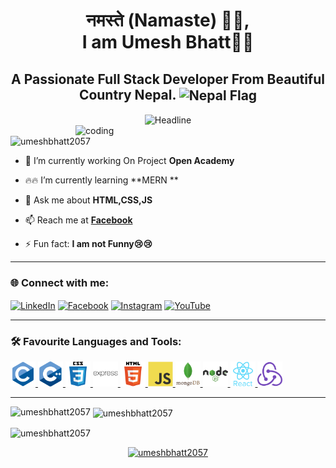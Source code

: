

<h1 align="center">नमस्ते (Namaste) 🙏🏻, <br> I am Umesh Bhatt👨‍💻</h1>
<h2 align="center">
    A Passionate Full Stack Developer From Beautiful Country Nepal. 
    <img src="https://upload.wikimedia.org/wikipedia/commons/thumb/9/9b/Flag_of_Nepal.svg/1920px-Flag_of_Nepal.svg.png" alt="Nepal Flag" width="30" height="20" style="vertical-align: middle;"/>
</h2>


<div align="center"> 
    <img src="https://readme-typing-svg.herokuapp.com?color=%23FF5733&size=32&center=true&vCenter=true&width=600&height=50&lines=+;I+Love+Listening+90s+Songs;I+Love+Watching+Cricket;And+I+Am+An+MSD+Fan;I+Love+Coding;I+Have+Passion+For+Web+Developing;" alt="Headline"/> 
</div>




<img align="right" alt="coding" width="400" src="https://miro.medium.com/v2/resize:fit:1360/1*zVnWJtyGOX_kUIDm6ccCfQ.gif">

<p align="left"> <img src="https://komarev.com/ghpvc/?username=umeshbhatt2057&label=Profile%20views&color=0e75b6&style=flat" alt="umeshbhatt2057" /> </p>

- 🌱 I’m currently working On Project **Open Academy**
- 🔥🔥 I’m currently learning **MERN **

- 💬 Ask me about **HTML,CSS,JS**

- 📫 Reach me at **[Facebook](https://www.facebook.com/umesh.bhatt.731572/)**

- ⚡ Fun fact: **I am not Funny😢😢**

---

<h3 align="left">🌐 Connect with me:</h3>
<p align="left">
<a href="https://linkedin.com/in/umesh-bhatt-b8682a219/" target="blank"><img align="center" src="https://raw.githubusercontent.com/rahuldkjain/github-profile-readme-generator/master/src/images/icons/Social/linked-in-alt.svg" alt="LinkedIn" height="30" width="40" /></a>
<a href="https://fb.com/umesh.bhatt.731572" target="blank"><img align="center" src="https://raw.githubusercontent.com/rahuldkjain/github-profile-readme-generator/master/src/images/icons/Social/facebook.svg" alt="Facebook" height="30" width="40" /></a>
<a href="https://instagram.com/i_am_eub" target="blank"><img align="center" src="https://raw.githubusercontent.com/rahuldkjain/github-profile-readme-generator/master/src/images/icons/Social/instagram.svg" alt="Instagram" height="30" width="40" /></a>
<a href="https://www.youtube.com/c/umesh_techno" target="blank"><img align="center" src="https://raw.githubusercontent.com/rahuldkjain/github-profile-readme-generator/master/src/images/icons/Social/youtube.svg" alt="YouTube" height="30" width="40" /></a>
</p>

---

<h3 align="left">🛠 Favourite Languages and Tools:</h3>
<p align="left">
<a href="https://www.cprogramming.com/" target="_blank" rel="noreferrer"> 
  <img src="https://raw.githubusercontent.com/devicons/devicon/master/icons/c/c-original.svg" alt="C" width="40" height="40"/> 
</a> 
<a href="https://www.w3schools.com/cpp/" target="_blank" rel="noreferrer"> 
  <img src="https://raw.githubusercontent.com/devicons/devicon/master/icons/cplusplus/cplusplus-original.svg" alt="C++" width="40" height="40"/> 
</a>
<a href="https://www.w3schools.com/css/" target="_blank" rel="noreferrer">
  <img src="https://raw.githubusercontent.com/devicons/devicon/master/icons/css3/css3-original-wordmark.svg" alt="CSS3" width="40" height="40"/> 
</a> 
<a href="https://expressjs.com" target="_blank" rel="noreferrer"> 
  <img src="https://raw.githubusercontent.com/devicons/devicon/master/icons/express/express-original-wordmark.svg" alt="Express" width="40" height="40"/> 
</a> 
<a href="https://www.w3.org/html/" target="_blank" rel="noreferrer"> 
  <img src="https://raw.githubusercontent.com/devicons/devicon/master/icons/html5/html5-original-wordmark.svg" alt="HTML5" width="40" height="40"/> 
</a>
<a href="https://developer.mozilla.org/en-US/docs/Web/JavaScript" target="_blank" rel="noreferrer"> 
  <img src="https://raw.githubusercontent.com/devicons/devicon/master/icons/javascript/javascript-original.svg" alt="JavaScript" width="40" height="40"/> 
</a>
<a href="https://www.mongodb.com/" target="_blank" rel="noreferrer"> 
  <img src="https://raw.githubusercontent.com/devicons/devicon/master/icons/mongodb/mongodb-original-wordmark.svg" alt="MongoDB" width="40" height="40"/> 
</a>
<a href="https://nodejs.org" target="_blank" rel="noreferrer"> 
  <img src="https://raw.githubusercontent.com/devicons/devicon/master/icons/nodejs/nodejs-original-wordmark.svg" alt="Node.js" width="40" height="40"/> 
</a>
<a href="https://reactjs.org/" target="_blank" rel="noreferrer"> 
  <img src="https://raw.githubusercontent.com/devicons/devicon/master/icons/react/react-original-wordmark.svg" alt="React" width="40" height="40"/> 
</a>
<a href="https://redux.js.org" target="_blank" rel="noreferrer"> 
  <img src="https://raw.githubusercontent.com/devicons/devicon/master/icons/redux/redux-original.svg" alt="Redux" width="40" height="40"/> 
</a> 
</p>

---

<p><img align="left" src="https://github-readme-stats.vercel.app/api/top-langs?username=umeshbhatt2057&show_icons=true&locale=en&layout=compact&theme=react-dark" alt="umeshbhatt2057" /></p>

<p>&nbsp;<img align="center" src="https://github-readme-stats.vercel.app/api?username=umeshbhatt2057&show_icons=true&theme=react-dark&locale=en" alt="umeshbhatt2057" /></p>

<p><img align="center" src="https://github-readme-streak-stats.herokuapp.com/?user=umeshbhatt2057&" alt="umeshbhatt2057" /></p>
<p> <p align="center">
    <a href="https://github.com/umeshbhatt2057/github-readme-activity-graph">
        <img src="https://github-readme-activity-graph.vercel.app/graph?username=umeshbhatt2057&theme=react-dark" alt="umeshbhatt2057" />
    </a>
</p>
</p>
